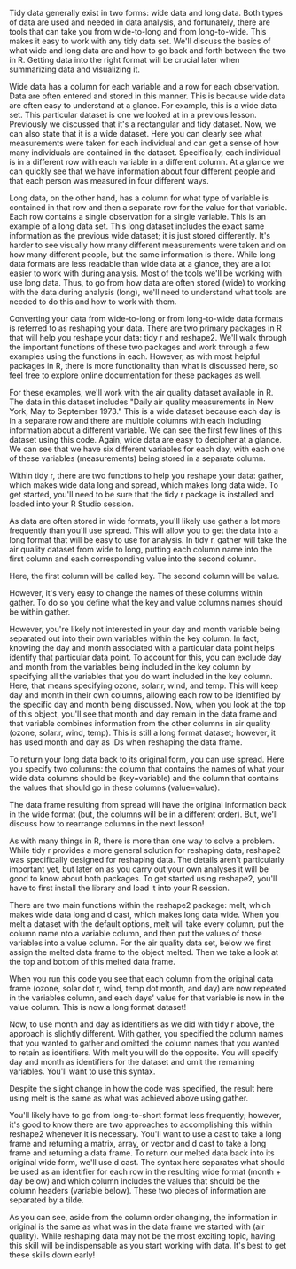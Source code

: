 Tidy data generally exist in two forms: wide data and long data. Both types of data are used and needed in data analysis, and fortunately, there are tools that can take you from wide-to-long and from long-to-wide. This makes it easy to work with any tidy data set. We'll discuss the basics of what wide and long data are and how to go back and forth between the two in R. Getting data into the right format will be crucial later when summarizing data and visualizing it.

Wide data has a column for each variable and a row for each observation. Data are often entered and stored in this manner. This is because wide data are often easy to understand at a glance. For example, this is a wide data set. This particular dataset is one we looked at in a previous lesson. Previously we discussed that it's a rectangular and tidy dataset. Now, we can also state that it is a wide dataset. Here you can clearly see what measurements were taken for each individual and can get a sense of how many individuals are contained in the dataset. Specifically, each individual is in a different row with each variable in a different column. At a glance we can quickly see that we have information about four different people and that each person was measured in four different ways. 

Long data, on the other hand, has a column for what type of variable is contained in that row and then a separate row for the value for that variable. Each row contains a single observation for a single variable.  This is an example of a long data set. This long dataset includes the exact same information as the previous wide dataset; it is just stored differently. It's harder to see visually how many different measurements were taken and on how many different people, but the same information is there. While long data formats are less readable than wide data at a glance, they are a lot easier to work with during analysis. Most of the tools we'll be working with use long data. Thus, to go from how data are often stored (wide) to working with the data during analysis (long), we'll need to understand what tools are needed to do this and how to work with them.

Converting your data from wide-to-long or from long-to-wide data formats is referred to as reshaping your data. There are two primary packages in R that will help you reshape your data: tidy r and reshape2. We'll walk through the important functions of these two packages and work through a few examples using the functions in each. However, as with most helpful packages in R, there is more functionality than what is discussed here, so feel free to explore online documentation for these packages as well. 

For these examples, we'll work with the air quality dataset available in R.  The data in this dataset includes "Daily air quality measurements in New York, May to September 1973." This is a wide dataset because each day is in a separate row and there are multiple columns with each including information about a different variable. We can see the first few lines of this dataset using this code. Again, wide data are easy to decipher at a glance. We can see that we have six different variables for each day, with each one of these variables (measurements) being stored in a separate column.

Within tidy r, there are two functions to help you reshape your data: gather, which makes wide data long and spread, which makes long data wide. To get started, you'll need to be sure that the tidy r package is installed and loaded into your R Studio session.

As data are often stored in wide formats, you'll likely use gather a lot more frequently than you'll use spread. This will allow you to get the data into a long format that will be easy to use for analysis. In tidy r, gather will take the air quality dataset from wide to long, putting each column name into the first column and each corresponding value into the second column. 

Here, the first column will be called key. The second column will be value.

However, it's very easy to change the names of these columns within gather. To do so you define what the key and value columns names should be within gather.

However, you're likely not interested in your day and month variable being separated out into their own variables within the key column. In fact, knowing the day and month associated with a particular data point helps identify that particular data point. To account for this, you can exclude day and month from the variables being included in the key column by specifying all the variables that you do want included in the key column.  Here, that means specifying ozone, solar.r, wind, and temp. This will keep day and month in their own columns, allowing each row to be identified by the specific day and month being discussed. Now, when you look at the top of this object, you'll see that month and day remain in the data frame and that variable combines information from the other columns in air quality (ozone, solar.r, wind, temp). This is still a long format dataset; however, it has used month and day as IDs when reshaping the data frame.

To return your long data back to its original form, you can use spread. Here you specify two columns: the column that contains the names of what your wide data columns should be (key=variable) and the column that contains the values that should go in these columns (value=value).

The data frame resulting from spread will have the original information back in the wide format (but, the columns will be in a different order). But, we'll discuss how to rearrange columns in the next lesson!

As with many things in R, there is more than one way to solve a problem. While tidy r provides a more general solution for reshaping data, reshape2 was specifically designed for reshaping data. The details aren't particularly important yet, but later on as you carry out your own analyses it will be good to know about both packages. To get started using reshape2, you'll have to first install the library and load it into your R session. 

There are two main functions within the reshape2 package: melt, which makes wide data long and d cast, which makes long data wide. When you melt a dataset with the default options, melt will take every column, put the column name nto a variable column, and then put the values of those variables into a value column. For the air quality data set, below we first assign the melted data frame to the object melted. Then we take a look at the top and bottom of this melted data frame.

When you run this code you see that each column from the original data frame (ozone, solar dot r, wind, temp dot month, and day) are now repeated in the variables column, and each days' value for that variable is now in the value column. This is now a long format dataset!

Now, to use month and day as identifiers as we did with tidy r above, the approach is slightly different. With gather, you specified the column names that you wanted to gather and omitted the column names that you wanted to retain as identifiers. With melt you will do the opposite. You will specify day and month as identifiers for the dataset and omit the remaining variables. You'll want to use this syntax.

Despite the slight change in how the code was specified, the result here using melt is the same as what was achieved above using gather.

You'll likely have to go from long-to-short format less frequently; however, it's good to know there are two approaches to accomplishing this within reshape2 whenever it is necessary. You'll want to use a cast to take a long frame and returning a matrix, array, or vector and d cast to take a long frame and returning a data frame. To return our melted data back into its original wide form, we'll use d cast. The syntax here separates what should be used as an identifier for each row in the resulting wide format (month + day below) and which column includes the values that should be the column headers (variable below). These two pieces of information are separated by a tilde.

As you can see, aside from the column order changing, the information in original is the same as what was in the data frame we started with (air quality). While reshaping data may not be the most exciting topic, having this skill will be indispensable as you start working with data. It's best to get these skills down early!